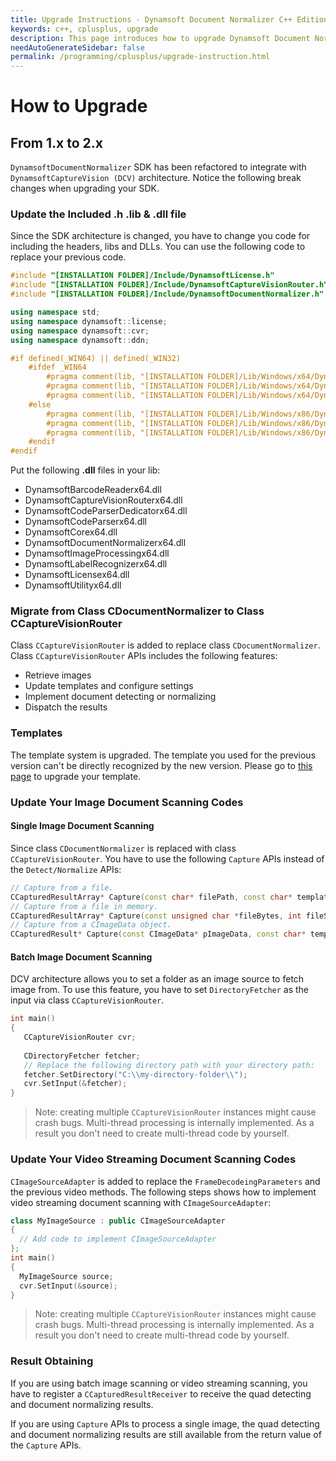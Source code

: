 ```yaml
---
title: Upgrade Instructions - Dynamsoft Document Normalizer C++ Edition
keywords: c++, cplusplus, upgrade
description: This page introduces how to upgrade Dynamsoft Document Normalizer
needAutoGenerateSidebar: false
permalink: /programming/cplusplus/upgrade-instruction.html
---
```


# How to Upgrade

## From 1.x to 2.x

`DynamsoftDocumentNormalizer` SDK has been refactored to integrate with `DynamsoftCaptureVision (DCV)` architecture. Notice the following break changes when upgrading your SDK.

### Update the Included .h .lib & .dll file

Since the SDK architecture is changed, you have to change you code for including the headers, libs and DLLs. You can use the following code to replace your previous code.

```cpp
#include "[INSTALLATION FOLDER]/Include/DynamsoftLicense.h"
#include "[INSTALLATION FOLDER]/Include/DynamsoftCaptureVisionRouter.h"
#include "[INSTALLATION FOLDER]/Include/DynamsoftDocumentNormalizer.h"

using namespace std;
using namespace dynamsoft::license;
using namespace dynamsoft::cvr;
using namespace dynamsoft::ddn;

#if defined(_WIN64) || defined(_WIN32)
    #ifdef _WIN64
        #pragma comment(lib, "[INSTALLATION FOLDER]/Lib/Windows/x64/DynamsoftLicensex64.lib")
        #pragma comment(lib, "[INSTALLATION FOLDER]/Lib/Windows/x64/DynamsoftCaptureVisionRouterx64.lib")
        #pragma comment(lib, "[INSTALLATION FOLDER]/Lib/Windows/x64/DynamsoftDocumentNormalizerx64.lib")
    #else
        #pragma comment(lib, "[INSTALLATION FOLDER]/Lib/Windows/x86/DynamsoftLicensex86.lib")
        #pragma comment(lib, "[INSTALLATION FOLDER]/Lib/Windows/x86/DynamsoftCaptureVisionRouterx86.lib")
        #pragma comment(lib, "[INSTALLATION FOLDER]/Lib/Windows/x86/DynamsoftDocumentNormalizerx86.lib")
    #endif
#endif
```

Put the following **.dll** files in your lib:

* DynamsoftBarcodeReaderx64.dll
* DynamsoftCaptureVisionRouterx64.dll
* DynamsoftCodeParserDedicatorx64.dll
* DynamsoftCodeParserx64.dll
* DynamsoftCorex64.dll
* DynamsoftDocumentNormalizerx64.dll
* DynamsoftImageProcessingx64.dll
* DynamsoftLabelRecognizerx64.dll
* DynamsoftLicensex64.dll
* DynamsoftUtilityx64.dll

### Migrate from Class CDocumentNormalizer to Class CCaptureVisionRouter

Class `CCaptureVisionRouter` is added to replace class `CDocumentNormalizer`. Class `CCaptureVisionRouter` APIs includes the following features:

* Retrieve images
* Update templates and configure settings
* Implement document detecting or normalizing
* Dispatch the results

### Templates

The template system is upgraded. The template you used for the previous version can't be directly recognized by the new version. Please go to [this page]() to upgrade your template.

### Update Your Image Document Scanning Codes

#### Single Image Document Scanning

Since class `CDocumentNormalizer` is replaced with class `CCaptureVisionRouter`. You have to use the following `Capture` APIs instead of the `Detect/Normalize` APIs:

```cpp
// Capture from a file.
CCapturedResultArray* Capture(const char* filePath, const char* templateName="");
// Capture from a file in memory.
CCapturedResultArray* Capture(const unsigned char *fileBytes, int fileSize, const char* templateName="");
// Capture from a CImageData object.
CCapturedResult* Capture(const CImageData* pImageData, const char* templateName="");
```

#### Batch Image Document Scanning

DCV architecture allows you to set a folder as an image source to fetch image from. To use this feature, you have to set `DirectoryFetcher` as the input via class `CCaptureVisionRouter`.

```cpp
int main()
{
   CCaptureVisionRouter cvr;
 
   CDirectoryFetcher fetcher;
   // Replace the following directory path with your directory path:
   fetcher.SetDirectory("C:\\my-directory-folder\\");
   cvr.SetInput(&fetcher);
}
```

>Note: creating multiple `CCaptureVisionRouter` instances might cause crash bugs. Multi-thread processing is internally implemented. As a result you don't need to create multi-thread code by yourself.

### Update Your Video Streaming Document Scanning Codes

`CImageSourceAdapter` is added to replace the `FrameDecodeingParameters` and the previous video methods. The following steps shows how to implement video streaming document scanning with `CImageSourceAdapter`:

```cpp
class MyImageSource : public CImageSourceAdapter 
{
  // Add code to implement CImageSourceAdapter
};
int main()
{
  MyImageSource source;
  cvr.SetInput(&source);
}
```

>Note: creating multiple `CCaptureVisionRouter` instances might cause crash bugs. Multi-thread processing is internally implemented. As a result you don't need to create multi-thread code by yourself.

### Result Obtaining

If you are using batch image scanning or video streaming scanning, you have to register a `CCapturedResultReceiver` to receive the quad detecting and document normalizing results.

If you are using `Capture` APIs to process a single image, the quad detecting and document normalizing results are still available from the return value of the `Capture` APIs.
